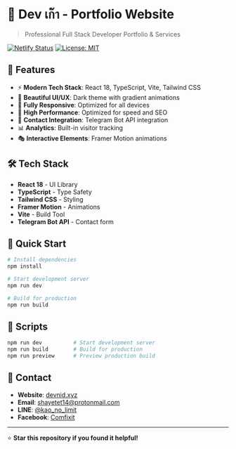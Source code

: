 # 🚀 Dev เก๊า - Portfolio Website

> Professional Full Stack Developer Portfolio & Services

[![Netlify Status](https://api.netlify.com/api/v1/badges/your-badge-id/deploy-status)](https://devnid.xyz/)
[![License: MIT](https://img.shields.io/badge/License-MIT-yellow.svg)](https://opensource.org/licenses/MIT)

## 🌟 Features

- ⚡ **Modern Tech Stack**: React 18, TypeScript, Vite, Tailwind CSS
- 🎨 **Beautiful UI/UX**: Dark theme with gradient animations
- 📱 **Fully Responsive**: Optimized for all devices
- 🚀 **High Performance**: Optimized for speed and SEO
- 💬 **Contact Integration**: Telegram Bot API integration
- 📊 **Analytics**: Built-in visitor tracking
- 🎭 **Interactive Elements**: Framer Motion animations

## 🛠️ Tech Stack

- **React 18** - UI Library
- **TypeScript** - Type Safety
- **Tailwind CSS** - Styling
- **Framer Motion** - Animations
- **Vite** - Build Tool
- **Telegram Bot API** - Contact form

## 🚀 Quick Start

```bash
# Install dependencies
npm install

# Start development server
npm run dev

# Build for production
npm run build
```

## 📝 Scripts

```bash
npm run dev          # Start development server
npm run build        # Build for production
npm run preview      # Preview production build
```

## 🤝 Contact

- **Website**: [devnid.xyz](https://devnid.xyz/)
- **Email**: shayetet14@protonmail.com
- **LINE**: [@kao_no_limit](https://line.me/ti/p/~kao_no_limit)
- **Facebook**: [Comfixit](https://www.facebook.com/Comfixit)

---

⭐ **Star this repository if you found it helpful!**
